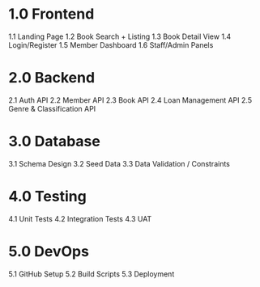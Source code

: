 # 1.0 Frontend

1.1 Landing Page
1.2 Book Search + Listing
1.3 Book Detail View
1.4 Login/Register
1.5 Member Dashboard
1.6 Staff/Admin Panels

# 2.0 Backend

2.1 Auth API
2.2 Member API
2.3 Book API
2.4 Loan Management API
2.5 Genre & Classification API

# 3.0 Database

3.1 Schema Design
3.2 Seed Data
3.3 Data Validation / Constraints

# 4.0 Testing

4.1 Unit Tests
4.2 Integration Tests
4.3 UAT

# 5.0 DevOps

5.1 GitHub Setup
5.2 Build Scripts
5.3 Deployment
